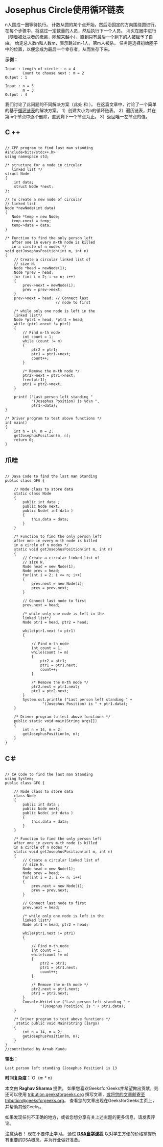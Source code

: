 # Josephus Circle使用循环链表

n人围成一圈等待执行。 计数从圆的某个点开始，然后沿固定的方向围绕圆进行。 在每个步骤中，将跳过一定数量的人员，然后执行下一个人员。 消灭在圈中进行（随着被处决者的撤离，圈越来越小），直到只有最后一个剩下的人被赋予了自由。 给定总人数n和人数m，表示跳过m-1人，第m人被杀。 任务是选择初始圈子中的位置，以便您成为最后一个幸存者，从而生存下来。

**示例：**

```
Input : Length of circle : n = 4
        Count to choose next : m = 2
Output : 1

Input : n = 5
        m = 3
Output : 4

```

我们讨论了此问题的不同解决方案（此处 [](https://www.geeksforgeeks.org/josephus-problem-set-1-a-on-solution/) 和 [](https://www.geeksforgeeks.org/josephus-problem-using-bit-magic/) ）。 在这篇文章中，讨论了一个简单的基于[循环链表](https://www.geeksforgeeks.org/circular-linked-list/)的解决方案。
1）创建大小为n的循环链表。
2）遍历链表，并在第m个节点中逐个删除，直到剩下一个节点为止。
3）返回唯一左节点的值。

## C ++

```

// CPP program to find last man standing 
#include<bits/stdc++.h> 
using namespace std; 

/* structure for a node in circular 
   linked list */
struct Node 
{ 
    int data; 
    struct Node *next; 
}; 

// To create a new node of circular 
// linked list 
Node *newNode(int data) 
{ 
   Node *temp = new Node; 
   temp->next = temp; 
   temp->data = data; 
} 

/* Function to find the only person left 
   after one in every m-th node is killed 
   in a circle of n nodes */
void getJosephusPosition(int m, int n) 
{ 
    // Create a circular linked list of 
    // size N. 
    Node *head = newNode(1); 
    Node *prev = head; 
    for (int i = 2; i <= n; i++) 
    { 
        prev->next = newNode(i); 
        prev = prev->next; 
    } 
    prev->next = head; // Connect last 
                       // node to first 

    /* while only one node is left in the 
    linked list*/
    Node *ptr1 = head, *ptr2 = head; 
    while (ptr1->next != ptr1) 
    { 
        // Find m-th node 
        int count = 1; 
        while (count != m) 
        { 
            ptr2 = ptr1; 
            ptr1 = ptr1->next; 
            count++; 
        } 

        /* Remove the m-th node */
        ptr2->next = ptr1->next; 
        free(ptr1); 
        ptr1 = ptr2->next; 
    } 

    printf ("Last person left standing "
            "(Josephus Position) is %d\n ", 
            ptr1->data); 
} 

/* Driver program to test above functions */
int main() 
{ 
    int n = 14, m = 2; 
    getJosephusPosition(m, n); 
    return 0; 
} 

```

## 爪哇

```

// Java Code to find the last man Standing  
public class GFG { 

    // Node class to store data  
    static class Node 
    { 
        public int data ; 
        public Node next; 
        public Node( int data ) 
        { 
            this.data = data; 
        } 
    } 

    /* Function to find the only person left 
    after one in every m-th node is killed 
    in a circle of n nodes */
    static void getJosephusPosition(int m, int n) 
    { 
        // Create a circular linked list of 
        // size N. 
        Node head = new Node(1); 
        Node prev = head; 
        for(int i = 2; i <= n; i++) 
        { 
            prev.next = new Node(i); 
            prev = prev.next; 
        } 

        // Connect last node to first 
        prev.next = head; 

        /* while only one node is left in the 
        linked list*/
        Node ptr1 = head, ptr2 = head; 

        while(ptr1.next != ptr1) 
        { 

            // Find m-th node 
            int count = 1; 
            while(count != m) 
            { 
                ptr2 = ptr1; 
                ptr1 = ptr1.next; 
                count++; 
            } 

            /* Remove the m-th node */
            ptr2.next = ptr1.next; 
            ptr1 = ptr2.next; 
        } 
        System.out.println ("Last person left standing " + 
                 "(Josephus Position) is " + ptr1.data); 
    } 

    /* Driver program to test above functions */
    public static void main(String args[]) 
    { 
        int n = 14, m = 2; 
        getJosephusPosition(m, n); 
    } 
} 

```

## C＃

```

// C# Code to find the last man Standing  
using System; 
public class GFG {  

    // Node class to store data  
    class Node  
    {  
        public int data ;  
        public Node next;  
        public Node( int data )  
        {  
            this.data = data;  
        }  
    }  

    /* Function to find the only person left  
    after one in every m-th node is killed  
    in a circle of n nodes */
    static void getJosephusPosition(int m, int n)  
    {  
        // Create a circular linked list of  
        // size N.  
        Node head = new Node(1);  
        Node prev = head;  
        for(int i = 2; i <= n; i++)  
        {  
            prev.next = new Node(i);  
            prev = prev.next;  
        }  

        // Connect last node to first  
        prev.next = head;  

        /* while only one node is left in the  
        linked list*/
        Node ptr1 = head, ptr2 = head;  

        while(ptr1.next != ptr1)  
        {  

            // Find m-th node  
            int count = 1;  
            while(count != m)  
            {  
                ptr2 = ptr1;  
                ptr1 = ptr1.next;  
                count++;  
            }  

            /* Remove the m-th node */
            ptr2.next = ptr1.next;  
            ptr1 = ptr2.next;  
        }  
        Console.WriteLine ("Last person left standing " +  
                "(Josephus Position) is " + ptr1.data);  
    }  

    /* Driver program to test above functions */
     static public void Main(String []args)  
    {  
        int n = 14, m = 2;  
        getJosephusPosition(m, n);  
    }  
}  
//contributed by Arnab Kundu 

```

**输出：**

```
Last person left standing (Josephus Position) is 13

```

**时间复杂度：** O（m * n）

本文由 **Raghav Sharma** 提供。 如果您喜欢GeeksforGeeks并希望做出贡献，则还可以使用 [tribution.geeksforgeeks.org](http://www.contribute.geeksforgeeks.org) 撰写文章，或将您的文章邮寄至tribution@geeksforgeeks.org。 查看您的文章出现在GeeksforGeeks主页上，并帮助其他Geeks。

如果发现任何不正确的地方，或者您想分享有关上述主题的更多信息，请发表评论。

注意读者！ 现在不要停止学习。 通过 [**DSA自学课程**](https://practice.geeksforgeeks.org/courses/dsa-self-paced?utm_source=geeksforgeeks&utm_medium=article&utm_campaign=gfg_article_dsa_content_bottom) 以对学生方便的价格掌握所有重要的DSA概念，并为行业做好准备。
